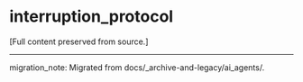# interruption_protocol

[Full content preserved from source.]

---
migration_note: Migrated from docs/_archive-and-legacy/ai_agents/.
